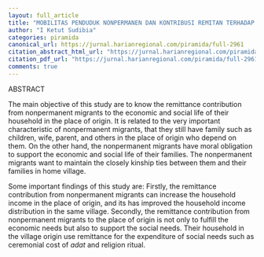 ```yaml
---
layout: full_article
title: "MOBILITAS PENDUDUK NONPERMANEN DAN KONTRIBUSI REMITAN TERHADAP KEHIDUPAN EKONOMI DAN SOSIAL RUMAH TANGGA DI DAERAH ASAL"
author: "I Ketut Sudibia"
categories: piramida
canonical_url: https://jurnal.harianregional.com/piramida/full-2961 
citation_abstract_html_url: "https://jurnal.harianregional.com/piramida/id-2961"
citation_pdf_url: "https://jurnal.harianregional.com/piramida/full-2961"  
comments: true
---
```


<p><span class="font0">ABSTRACT</span></p>
<p><span class="font0">The main objective of this study are to know the remittance contribution from nonpermanent migrants to the economic and social life of their household in the place of origin. It is related to the very important characteristic of nonpermanent migrants, that they still have family such as children, wife, parent, and others in the place of origin who depend on them. On the other hand, the nonpermanent migrants have moral obligation to support the economic and social life of their families. The nonpermanent migrants want to maintain the closely kinship ties between them and their families in home village.</span></p>
<p><span class="font0">Some important findings of this study are: Firstly, the remittance contribution from nonpermanent migrants can increase the household income in the place of origin, and its has improved the household income distribution in the same village. Secondly, the remittance contribution from nonpermanent migrants to the place of origin is not only to fulfill the economic needs but also to support the social needs. Their household in the village origin use remittance for the expenditure of social needs such as ceremonial cost of </span><span class="font0" style="font-style:italic;">adat</span><span class="font0"> and religion ritual.</span></p>